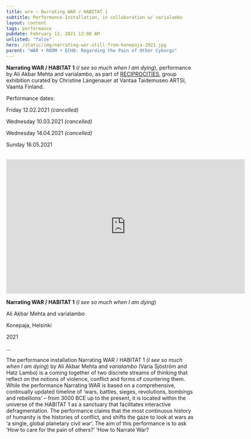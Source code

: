```yaml
---
title: wre ~ Narrating WAR / HABITAT 1
subtitle: Performance-Installation, in collaboration w/ varialambo
layout: content
tags: performance
pubdate: February 13, 2021 12:00 AM
unlisted: "false"
hero: /static/img/narrating-war-still-from-konepaja-2021.jpg
parent: "WAR • ROOM • ECHO: Regarding the Pain of Other Cyborgs"
---
```

**Narrating WAR / HABITAT 1** (*I see so much when I am dying*), performance by Ali Akbar Mehta and varialambo, as part of [RECIPROCITIES](https://aliakbarmehta.com/content/war-room-echo-regarding-the-pain-of-other-cyborgs#narrating-war-vantaan-taidemuseo-artsi), group exhibition curated by Christine Langenauer at Vantaa Taidemuseo ARTSI, Vaanta Finland. 

Performance dates:

Friday 12.02.2021 *(cancelled)*

Wednesday 10.03.2021 *(cancelled)*

Wednesday 14.04.2021 *(cancelled)*

Sunday 16.05.2021

<br/>



<iframe title="vimeo-player" src="https://player.vimeo.com/video/527000966" width="640" height="360" frameborder="0" allowfullscreen></iframe>

**Narrating WAR / HABITAT 1** (*I see so much when I am dying*)

Ali Akbar Mehta and varialambo

Konepaja, Helsinki

2021

...

The performance installation Narrating WAR / HABITAT 1 (*I see so much when I am dying*) by Ali Akbar Mehta and *varialambo* (Varia Sjöström and Hatz Lambo) is a coming together of two discrete streams of thinking that reflect on the notions of violence, conflict and forms of countering them. While the performance Narrating WAR is based on a comprehensive, continually updated timeline of ‘wars, battles, sieges, revolutions, bombings and rebellions' – from 3000 BCE up to the present, it is located within the universe of the HABITAT 1 as a sanctuary that facilitates interactive defragmentation. The performance claims that the most continuous history of humanity is the histories of conflict, and shifts the gaze to look at wars as ‘a single, global planetary civil war’. The aim of this performance is to ask ‘How to care for the pain of others?’ ‘How to Narrate War?
